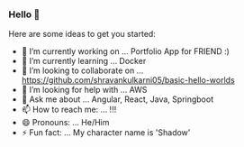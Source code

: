 ### Hello 👋

Here are some ideas to get you started:

- 🔭 I’m currently working on ... Portfolio App for FRIEND :)
- 🌱 I’m currently learning ... Docker
- 👯 I’m looking to collaborate on ... https://github.com/shravankulkarni05/basic-hello-worlds
- 🤔 I’m looking for help with ... AWS
- 💬 Ask me about ... Angular, React, Java, Springboot
- 📫 How to reach me: ... !!!
- 😄 Pronouns: ... He/Him
- ⚡ Fun fact: ... My character name is 'Shadow'
